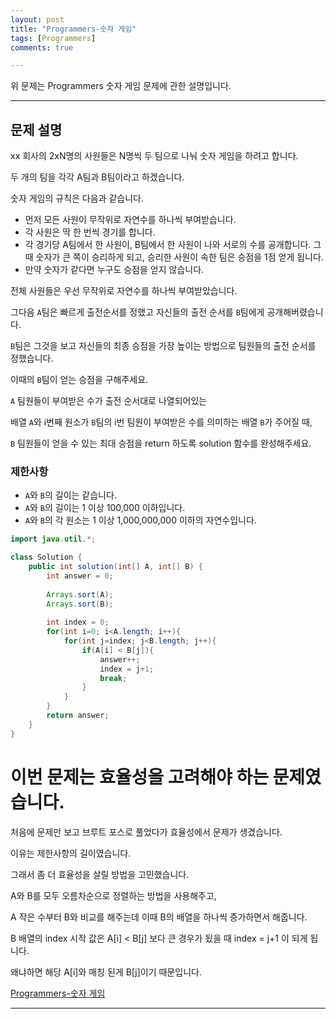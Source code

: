 ```yaml
---
layout: post
title: "Programmers-숫자 게임"
tags: [Programmers]
comments: true

---
```


위 문제는 Programmers 숫자 게임 문제에 관한 설명입니다.

---

## 문제 설명

xx 회사의 2xN명의 사원들은 N명씩 두 팀으로 나눠 숫자 게임을 하려고 합니다. 

두 개의 팀을 각각 A팀과 B팀이라고 하겠습니다. 

숫자 게임의 규칙은 다음과 같습니다.

* 먼저 모든 사원이 무작위로 자연수를 하나씩 부여받습니다.
* 각 사원은 딱 한 번씩 경기를 합니다.
* 각 경기당 A팀에서 한 사원이, B팀에서 한 사원이 나와 서로의 수를 공개합니다. 그때 숫자가 큰 쪽이 승리하게 되고, 승리한 사원이 속한 팀은 승점을 1점 얻게 됩니다.
* 만약 숫자가 같다면 누구도 승점을 얻지 않습니다.

전체 사원들은 우선 무작위로 자연수를 하나씩 부여받았습니다. 

그다음 `A`팀은 빠르게 출전순서를 정했고 자신들의 출전 순서를 `B`팀에게 공개해버렸습니다. 

`B`팀은 그것을 보고 자신들의 최종 승점을 가장 높이는 방법으로 팀원들의 출전 순서를 정했습니다. 

이때의 `B`팀이 얻는 승점을 구해주세요.

`A` 팀원들이 부여받은 수가 출전 순서대로 나열되어있는 

배열 `A`와 i번째 원소가 `B`팀의 i번 팀원이 부여받은 수를 의미하는 배열 `B`가 주어질 때, 

`B` 팀원들이 얻을 수 있는 최대 승점을 return 하도록 solution 함수를 완성해주세요.

### 제한사항

* `A`와 `B`의 길이는 같습니다.
* `A`와 `B`의 길이는 1 이상 100,000 이하입니다.
* `A`와 `B`의 각 원소는 1 이상 1,000,000,000 이하의 자연수입니다.

```java
import java.util.*;

class Solution {
    public int solution(int[] A, int[] B) {
        int answer = 0;
        
        Arrays.sort(A);
        Arrays.sort(B);
        
        int index = 0;
        for(int i=0; i<A.length; i++){
            for(int j=index; j<B.length; j++){
                if(A[i] < B[j]){
                    answer++;
                    index = j+1;
                    break;
                }
            }
        }
        return answer;
    }
}
```

# 이번 문제는 효율성을 고려해야 하는 문제였습니다.

처음에 문제만 보고 브루트 포스로 풀었다가 효율성에서 문제가 생겼습니다.

이유는 제한사항의 길이였습니다.

그래서 좀 더 효율성을 살릴 방법을 고민했습니다.

A와 B를 모두 오름차순으로 정렬하는 방법을 사용해주고,

A 작은 수부터 B와 비교를 해주는데 이때 B의 배열을 하나씩 증가하면서 해줍니다.

B 배열의 index 시작 값은 A[i] < B[j] 보다 큰 경우가 됬을 때 index = j+1 이 되게 됩니다.

왜냐하면 해당 A[i]와 매칭 된게 B[j]이기 때문입니다.

<a href= "https://programmers.co.kr/learn/courses/30/lessons/12987">Programmers-숫자 게임</a>

---
